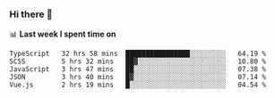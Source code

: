 ### Hi there 👋

<!--
**DBvc/DBvc** is a ✨ _special_ ✨ repository because its `README.md` (this file) appears on your GitHub profile.

Here are some ideas to get you started:

- 🔭 I’m currently working on ...
- 🌱 I’m currently learning ...
- 👯 I’m looking to collaborate on ...
- 🤔 I’m looking for help with ...
- 💬 Ask me about ...
- 📫 How to reach me: ...
- 😄 Pronouns: ...
- ⚡ Fun fact: ...
-->

📊 **Last week I spent time on**
<!--START_SECTION:waka-->
```text
TypeScript   32 hrs 58 mins  ████████████████░░░░░░░░░   64.19 % 
SCSS         5 hrs 32 mins   ██▓░░░░░░░░░░░░░░░░░░░░░░   10.80 % 
JavaScript   3 hrs 47 mins   ██░░░░░░░░░░░░░░░░░░░░░░░   07.38 % 
JSON         3 hrs 40 mins   █▓░░░░░░░░░░░░░░░░░░░░░░░   07.14 % 
Vue.js       2 hrs 19 mins   █░░░░░░░░░░░░░░░░░░░░░░░░   04.54 % 
```
<!--END_SECTION:waka-->
